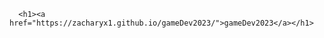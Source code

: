 <body>
    <div class="container-lg px-3 my-5 markdown-body">
      
      <h1><a href="https://zacharyx1.github.io/gameDev2023/">gameDev2023</a></h1>
      

    
